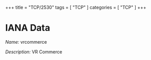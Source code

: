+++
title = "TCP/2530"
tags = [ "TCP" ]
categories = [ "TCP" ]
+++

# IANA Data

_Name:_ vrcommerce

_Description:_ VR Commerce

